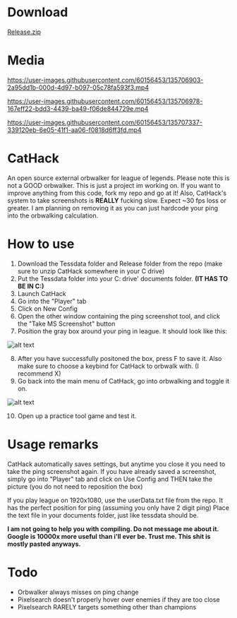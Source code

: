 # Download

[Release.zip](https://github.com/time007gc/CatHack/files/7272416/Release.zip)

# Media

https://user-images.githubusercontent.com/60156453/135706903-2a95dd1b-000d-4d97-b097-05c78fa593f3.mp4


https://user-images.githubusercontent.com/60156453/135706978-167eff22-bdd3-4439-ba49-f06de844729e.mp4


https://user-images.githubusercontent.com/60156453/135707337-339120eb-6e05-41f1-aa06-f0818d6ff3fd.mp4


# CatHack
An open source external orbwalker for league of legends.
Please note this is not a GOOD orbwalker. This is just a project im working on.
If you want to improve anything from this code, fork my repo and go at it!
Also, CatHack's system to take screenshots is **REALLY** fucking slow. Expect ~30 fps loss or greater.
I am planning on removing it as you can just hardcode your ping into the orbwalking calculation.

# How to use
1. Download the Tessdata folder and Release folder from the repo (make sure to unzip CatHack somewhere in your C drive)
2. Put the Tessdata folder into your C: drive' documents folder. **(IT HAS TO BE IN C:)**
3. Launch CatHack
4. Go into the "Player" tab
5. Click on New Config
6. Open the other window containing the ping screenshot tool, and click the "Take MS Screenshot" button
7. Position the gray box around your ping in league. It should look like this: 

![alt text](https://i.gyazo.com/4f89b7cd4731f088c20f7ab17ee418a5.png "User ping position")

8. After you have successfully positoned the box, press F to save it. Also make sure to choose a keybind for CatHack to orbwalk with. (I recommend X)
9. Go back into the main menu of CatHack, go into orbwalking and toggle it on. 

![alt text](https://i.gyazo.com/afb814016279cf68b9b0c8860d852801.png "Orbwalk")

10. Open up a practice tool game and test it. 

# Usage remarks
CatHack automatically saves settings, but anytime you close it you need to take the ping screenshot again.
If you have already saved a screenshot, simply go into "Player" tab and click on Use Config and THEN take the picture (you do not need to reposition the box)

If you play league on 1920x1080, use the userData.txt file from the repo. It has the perfect position for ping (assuming you only have 2 digit ping)
Place the text file in your documents folder, just like tessdata should be.

**I am not going to help you with compiling. Do not message me about it. Google is 10000x more useful**
**than i'll ever be. Trust me. This shit is mostly pasted anyways.**

# Todo
- Orbwalker always misses on ping change
- Pixelsearch doesn't properly hover over enemies if they are too close
- Pixelsearch RARELY targets something other than champions
